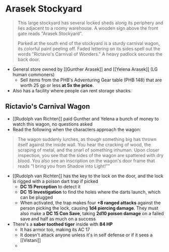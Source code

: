 # Arasek Stockyard
> This large stockyard has several locked sheds along its periphery and lies adjacent to a roomy warehouse. A wooden sign above the front gate reads "Arasek Stockyard".
> 
> Parked at the south end of the stockyard is a sturdy carnival wagon, its colorful paint peeling off. Faded lettering on its sides spell out the words "Rictavio's Carnival of Wonders." A heavy padlock secures the back door.

* General store owned by [[Gunther Arasek]] and [[Yelena Arasek]] (LG human commoners)
  * Sell items from the PHB's Adventuring Gear table (PHB 148) that are worth 25 gp or less **at 5x the price**.
* Also has a facility where people can rent storage shacks.

## Rictavio's Carnival Wagon
* [[Rudolph van Richten]] paid Gunther and Yelena a bunch of money to watch this wagon, no questions asked
* Read the following when the characters approach the wagon:
> The wagon suddenly lurches, as though something big has thrown itself against the inside wall. You hear the cracking of wood, the scraping of metal, and the snarl of something inhuman. Upon closer inspection, you see that the sides of the wagon are spattered with dry blood. You also see an inscription on the wagon's door frame that reads "I bring you from Shadow into Light!""

* [[Rudolph van Richten]] has the key to the lock on the door, and the lock is rigged with a poison dart trap if picked
  * **DC 15 Perception** to detect it
  * **DC 15 Investigation** to find the holes where the darts launch, which can be plugged
  * When activated, the trap makes four **+8 ranged attacks** against the person picking the lock, causing **1d4 piercing damage**. They must also make a **DC 15 Con Save**, taking **2d10 poison damage** on a failed save and half as much on a success
* There's a **saber toothed tiger** inside with **84 HP**
  * It has armor too, making its AC 17
  * It doesn't attack anyone unless it's in self defense or if it sees a [[Vistani]]
  * 